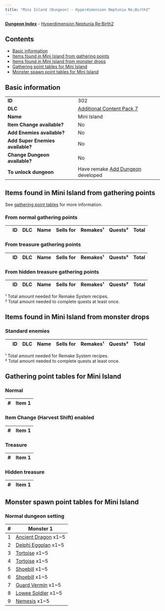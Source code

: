 ```yaml
---
title: "Mini Island (Dungeon) - Hyperdimension Neptunia Re;Birth2"
---
```


[**Dungeon Index**](/neptunia/rb2/dungeon/index.html) - [Hyperdimension Neptunia Re;Birth2](/neptunia/rb2)

## Contents

- [Basic information](#basic-information)
- [Items found in Mini Island from gathering points](#items-found-in-mini-island-from-gathering-points)
- [Items found in Mini Island from monster drops](#items-found-in-mini-island-from-monster-drops)
- [Gathering point tables for Mini Island](#gathering-point-tables-for-mini-island)
- [Monster spawn point tables for Mini Island](#monster-spawn-point-tables-for-mini-island)

## Basic information

|   |   |
| -- | -- |
| **ID** | 302 |
| **DLC** | [Additional Content Pack 7](/neptunia/rb2/dlc/15-pack7.html) |
| **Name** | Mini Island |
| **Item Change available?** | No |
| **Add Enemies available?** | No |
| **Add Super Enemies available?** | No |
| **Change Dungeon available?** | No |
| **To unlock dungeon** | Have remake [Add Dungeon](/neptunia/rb2/remake/15-1002-add-dungeon.html) developed |

## Items found in Mini Island from gathering points

See [gathering point tables](#gathering-point-tables-for-mini-island) for more information.

### From normal gathering points

|    | ID | DLC | Name | Sells for | Remakes¹ | Quests² | Total |
| -- | -- | --- | ---- | --------- | -------- | ------- | ----: |


### From treasure gathering points

|    | ID | DLC | Name | Sells for | Remakes¹ | Quests² | Total |
| -- | -- | --- | ---- | --------- | -------- | ------- | ----: |


### From hidden treasure gathering points

|    | ID | DLC | Name | Sells for | Remakes¹ | Quests² | Total |
| -- | -- | --- | ---- | --------- | -------- | ------- | ----: |


¹ Total amount needed for Remake System recipes.<br />² Total amount needed to complete quests at least once.

## Items found in Mini Island from monster drops


### Standard enemies

|    | ID | DLC | Name | Sells for | Remakes¹ | Quests² | Total |
| -- | -- | --- | ---- | --------- | -------- | ------- | ----: |


¹ Total amount needed for Remake System recipes.<br />² Total amount needed to complete quests at least once.

## Gathering point tables for Mini Island


### Normal


| #  | Item 1 |
| -- | ------ |


### Item Change (Harvest Shift) enabled


| #  | Item 1 |
| -- | ------ |


### Treasure


| #  | Item 1 |
| -- | ------ |


### Hidden treasure


| #  | Item 1 |
| -- | ------ |


## Monster spawn point tables for Mini Island


### Normal dungeon setting


| #  | Monster 1 |
| -- | --------- |
| 1 | [Ancient Dragon](/neptunia/rb2/monster/15-8025-ancient-dragon.html) x1~5 |
| 2 | [Delphi Eggplan](/neptunia/rb2/monster/15-8026-delphi-eggplan.html) x1~5 |
| 3 | [Tortoise](/neptunia/rb2/monster/15-8027-tortoise.html) x1~5 |
| 4 | [Tortoise](/neptunia/rb2/monster/15-8027-tortoise.html) x1~5 |
| 5 | [Shoebill](/neptunia/rb2/monster/15-8028-shoebill.html) x1~5 |
| 6 | [Shoebill](/neptunia/rb2/monster/15-8028-shoebill.html) x1~5 |
| 7 | [Guard Vermin](/neptunia/rb2/monster/15-8029-guard-vermin.html) x1~5 |
| 8 | [Lowee Soldier](/neptunia/rb2/monster/15-8030-lowee-soldier.html) x1~5 |
| 9 | [Nemesis](/neptunia/rb2/monster/15-8031-nemesis.html) x1~5 |